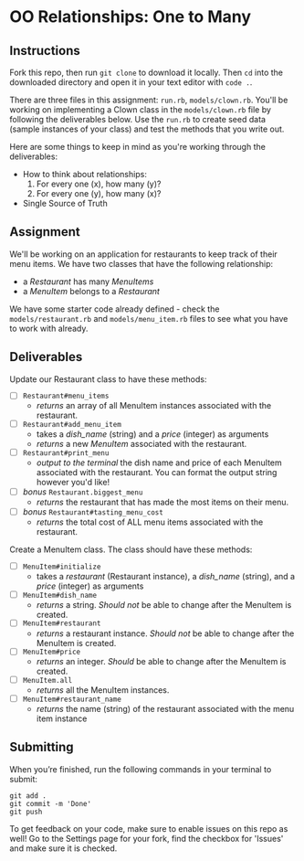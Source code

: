 # OO Relationships: One to Many

## Instructions

Fork this repo, then run `git clone` to download it locally. Then `cd` into the downloaded directory and open it in your text editor with `code .`.

There are three files in this assignment: `run.rb`, `models/clown.rb`. You'll be working on implementing a Clown class in the `models/clown.rb` file by following the deliverables below. Use the `run.rb` to create seed data (sample instances of your class) and test the methods that you write out.

Here are some things to keep in mind as you're working through the deliverables:

- How to think about relationships:
    1. For every one (x), how many (y)?
    2. For every one (y), how many (x)?
- Single Source of Truth

## Assignment

We'll be working on an application for restaurants to keep track of their menu items. We have two classes that have the following relationship:

- a _Restaurant_ has many _MenuItems_
- a _MenuItem_ belongs to a _Restaurant_

We have some starter code already defined - check the `models/restaurant.rb` and `models/menu_item.rb` files to see what you have to work with already.

## Deliverables
Update our Restaurant class to have these methods:
- [ ] `Restaurant#menu_items` 
    - *returns* an array of all MenuItem instances associated with the restaurant.
- [ ] `Restaurant#add_menu_item` 
    - takes a *dish_name* (string) and a *price* (integer) as arguments
    - *returns* a new *MenuItem* associated with the restaurant.
- [ ] `Restaurant#print_menu` 
    - *output to the terminal* the dish name and price of each MenuItem associated with the restaurant. You can format the output string however you'd like!
- [ ] *bonus* `Restaurant.biggest_menu`
    - *returns* the restaurant that has made the most items on their menu.
- [ ] *bonus* `Restaurant#tasting_menu_cost`
    - *returns* the total cost of ALL menu items associated with the restaurant.

Create a MenuItem class. The class should have these methods:
- [ ] `MenuItem#initialize` 
    - takes a *restaurant* (Restaurant instance), a *dish_name* (string), and a *price* (integer) as arguments
- [ ] `MenuItem#dish_name` 
    - *returns* a string. _Should not_ be able to change after the MenuItem is created.
- [ ] `MenuItem#restaurant` 
    - *returns* a restaurant instance. _Should not_ be able to change after the MenuItem is created.
- [ ] `MenuItem#price` 
    - *returns* an integer. _Should_ be able to change after the MenuItem is created.
- [ ] `MenuItem.all` 
    - *returns* all the MenuItem instances.
- [ ] `MenuItem#restaurant_name` 
    - *returns* the name (string) of the restaurant associated with the menu item instance
    

## Submitting

When you’re finished, run the following commands in your terminal to submit:

```
git add .
git commit -m 'Done'
git push
```

To get feedback on your code, make sure to enable issues on this repo as well! Go to the Settings page for your fork, find the checkbox for 'Issues' and make sure it is checked.
